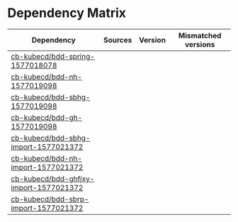 # Dependency Matrix

Dependency | Sources | Version | Mismatched versions
---------- | ------- | ------- | -------------------
[cb-kubecd/bdd-spring-1577018078](https://github.com/cb-kubecd/bdd-spring-1577018078.git) |  | []() | 
[cb-kubecd/bdd-nh-1577019098](https://github.com/cb-kubecd/bdd-nh-1577019098.git) |  | []() | 
[cb-kubecd/bdd-sbhg-1577019098](https://github.com/cb-kubecd/bdd-sbhg-1577019098.git) |  | []() | 
[cb-kubecd/bdd-gh-1577019098](https://github.com/cb-kubecd/bdd-gh-1577019098.git) |  | []() | 
[cb-kubecd/bdd-sbhg-import-1577021372](https://github.com/cb-kubecd/bdd-sbhg-import-1577021372.git) |  | []() | 
[cb-kubecd/bdd-nh-import-1577021372](https://github.com/cb-kubecd/bdd-nh-import-1577021372.git) |  | []() | 
[cb-kubecd/bdd-ghfjxy-import-1577021372](https://github.com/cb-kubecd/bdd-ghfjxy-import-1577021372.git) |  | []() | 
[cb-kubecd/bdd-sbrp-import-1577021372](https://github.com/cb-kubecd/bdd-sbrp-import-1577021372.git) |  | []() | 
